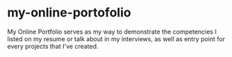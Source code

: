 # my-online-portofolio
My Online Portfolio  serves as my way to demonstrate the competencies I listed on my resume or talk about in my interviews, as well as entry point for every projects that I've created.
